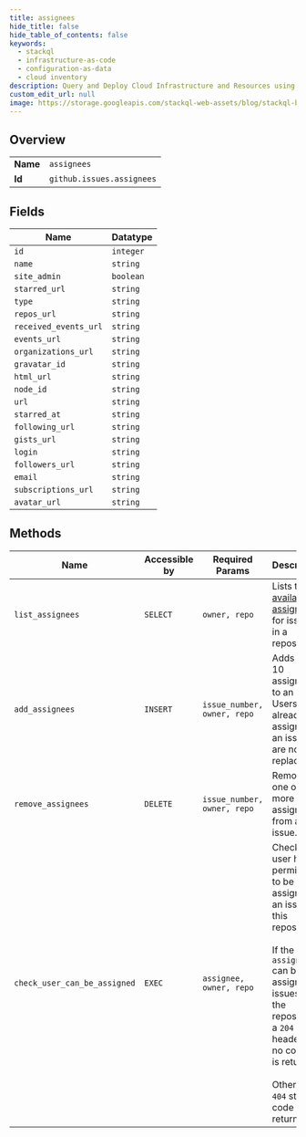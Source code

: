 ```yaml
---
title: assignees
hide_title: false
hide_table_of_contents: false
keywords:
  - stackql
  - infrastructure-as-code
  - configuration-as-data
  - cloud inventory
description: Query and Deploy Cloud Infrastructure and Resources using SQL
custom_edit_url: null
image: https://storage.googleapis.com/stackql-web-assets/blog/stackql-blog-post-featured-image.png
---
```

  
    

## Overview
<table><tbody>
<tr><td><b>Name</b></td><td><code>assignees</code></td></tr>
<tr><td><b>Id</b></td><td><code>github.issues.assignees</code></td></tr>
</tbody></table>

## Fields
| Name | Datatype |
| ---- | -------- |
| `id` | `integer` |
| `name` | `string` |
| `site_admin` | `boolean` |
| `starred_url` | `string` |
| `type` | `string` |
| `repos_url` | `string` |
| `received_events_url` | `string` |
| `events_url` | `string` |
| `organizations_url` | `string` |
| `gravatar_id` | `string` |
| `html_url` | `string` |
| `node_id` | `string` |
| `url` | `string` |
| `starred_at` | `string` |
| `following_url` | `string` |
| `gists_url` | `string` |
| `login` | `string` |
| `followers_url` | `string` |
| `email` | `string` |
| `subscriptions_url` | `string` |
| `avatar_url` | `string` |
## Methods
| Name | Accessible by | Required Params | Description |
| ---- | ------------- | --------------- | ----------- |
| `list_assignees` | `SELECT` | `owner, repo` | Lists the [available assignees](https://docs.github.com/articles/assigning-issues-and-pull-requests-to-other-github-users/) for issues in a repository. |
| `add_assignees` | `INSERT` | `issue_number, owner, repo` | Adds up to 10 assignees to an issue. Users already assigned to an issue are not replaced. |
| `remove_assignees` | `DELETE` | `issue_number, owner, repo` | Removes one or more assignees from an issue. |
| `check_user_can_be_assigned` | `EXEC` | `assignee, owner, repo` | Checks if a user has permission to be assigned to an issue in this repository.<br /><br />If the `assignee` can be assigned to issues in the repository, a `204` header with no content is returned.<br /><br />Otherwise a `404` status code is returned. |
